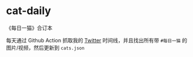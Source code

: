 # cat-daily
《每日一猫》合订本

每天通过 Github Action 抓取我的 [Twitter](https://twitter.com/bearice) 时间线，并且找出所有带 `#每日一猫` 的图片/视频，然后更新到 `cats.json`
